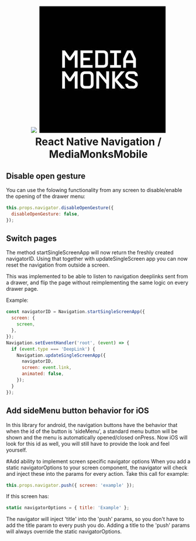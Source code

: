 
<h1 align="center">
  <img src="./logo.png"/> <img src="./mm.png"/><br>
  React Native Navigation / MediaMonksMobile
</h1>

## Disable open gesture

You can use the folowing functionality from any screen to disable/enable 
the opening of the drawer menu:
```js
this.props.navigator.disableOpenGesture({
  disableOpenGesture: false,
});
```

## Switch pages
The method startSingleScreenApp will now return the freshly created
navigatorID. Using that together with updateSingleScreen app you can now
reset the navigation from outside a screen.

This was implemented to be able to listen to navigation deeplinks sent
from a drawer, and flip the page without reimplementing the same logic
on every drawer page.

Example:
```js
const navigatorID = Navigation.startSingleScreenApp({
  screen: {
    screen,
  },
});
Navigation.setEventHandler('root', (event) => {
  if (event.type === 'DeepLink') {
    Navigation.updateSingleScreenApp({
      navigatorID,
      screen: event.link,
      animated: false,
    });
  }
});
```
## Add sideMenu button behavior for iOS
In this library for android, the navigation buttons have the behavior
that when the id of the button is 'sideMenu', a standard menu button
will be shown and the menu is automatically opened/closed onPress.
Now iOS will look for this id as well, you will still have to provide
the look and feel yourself.

#Add ability to implement screen specific navigator options
When you add a static navigatorOptions to your screen component, the
navigator will check and inject these into the params for every action.
Take this call for example:
```js
this.props.navigator.push({ screen: 'example' });
```
If this screen has:
```js
static navigatorOptions = { title: 'Example' };
```
The navigator will inject 'title' into the 'push' params, so you don't
have to add the title param to every push you do.
Adding a title to the 'push' params will always override the static
navigatorOptions.